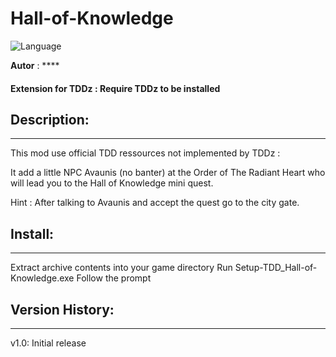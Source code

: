 # Hall-of-Knowledge

![Language](https://img.shields.io/static/v1?label=language&message=english%20%7C%20french%20%7C%20Russian%20%7C%20Polish%20%7C%20German%20%7C%20Italian%20%7C%20Spanish%20%7C%20&color=informational)

**Autor** : ****

#### Extension for TDDz : Require TDDz to be installed


## Description:
------------

This mod use official TDD ressources not implemented by TDDz :

It add a little NPC Avaunis (no banter) at the Order of The Radiant Heart who will lead you to the Hall of Knowledge mini quest.

Hint : After talking to Avaunis and accept the quest go to the city gate.

## Install:
--------

Extract archive contents into your game directory
Run Setup-TDD_Hall-of-Knowledge.exe
Follow the prompt


## Version History:
----------------

v1.0: Initial release
